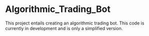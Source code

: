 # Algorithmic_Trading_Bot

This project entails creating an algorithmic trading bot.
This code is currently in development and is only a simplified version.
